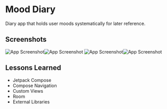 
# Mood Diary

Diary app that holds user moods systematically for later reference.


## Screenshots

![App Screenshot](https://i.postimg.cc/4N84FTt6/Screenshot-20240108-003705-1.png)![App Screenshot](https://i.postimg.cc/D06fT9NK/Screenshot-20240108-003831.png)
![App Screenshot](https://i.postimg.cc/gkckD0wc/Screenshot-20240108-004133.png)![App Screenshot](https://i.postimg.cc/Y2zCYFCy/Screenshot-20240108-004142.png)


## Lessons Learned

 - Jetpack Compose
 - Compose Navigation
 - Custom Views
 - Room
 - External Libraries

